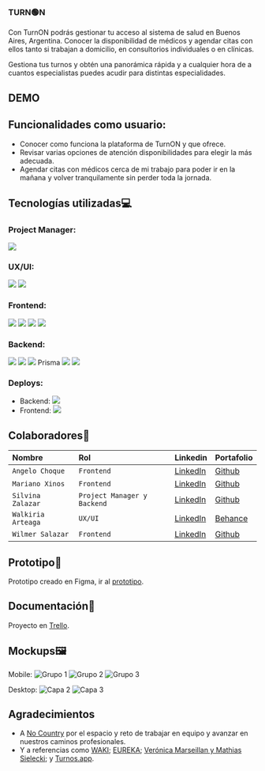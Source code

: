 ### TURN🟢N

Con TurnON podrás gestionar tu acceso al sistema de salud en Buenos Aires, Argentina. Conocer la disponibilidad de médicos y agendar citas con ellos tanto si trabajan a domicilio, en consultorios individuales o en clínicas.

Gestiona tus turnos y obtén una panorámica rápida y a cualquier hora de a cuantos especialistas puedes acudir para distintas especialidades.

## DEMO

## Funcionalidades como usuario:

- Conocer como funciona la plataforma de TurnON y que ofrece.
- Revisar varias opciones de atención disponibilidades para elegir la más adecuada.
- Agendar citas con médicos cerca de mi trabajo para poder ir en la mañana y volver tranquilamente sin perder toda la jornada.

## Tecnologías utilizadas💻

### Project Manager:

<img src="https://img.shields.io/badge/Trello-4682B4?style=for-the-badge&logo=trello&logoColor=white" />

### UX/UI:

<img src="https://img.shields.io/badge/Figma-black?style=for-the-badge&logo=figma&logoColor=white" />
<img src="https://img.shields.io/badge/Photoshop-blue?style=for-the-badge&logo=photoshop&logoColor=white" />

### Frontend:

<img src="https://img.shields.io/badge/REACT-black?style=for-the-badge&logo=react&logoColor=cyan" />
<img src="https://img.shields.io/badge/VITE-800080?style=for-the-badge&logo=vite&logoColor=yellow&violet" />
<img src="https://img.shields.io/badge/TAILWIND-008B8B?style=for-the-badge&logo=tailwind&logoColor=green" />
<img src="https://img.shields.io/badge/TYPESCRIPT-4169E1?style=for-the-badge&logo=typescript&logoColor=white" />

### Backend:

<img src="https://img.shields.io/badge/Node.js-43853D?style=for-the-badge&logo=node.js&logoColor=white" />
<img src="https://img.shields.io/badge/Express.js-000000?style=for-the-badge&logo=express&logoColor=white" />
<img src="https://img.shields.io/badge/TYPESCRIPT-4169E1?style=for-the-badge&logo=typescript&logoColor=white" /> Prisma
<img src="https://img.shields.io/badge/PRISMA-cyan?style=for-the-badge&logo=prisma&logoColor=black" />

<img src="https://img.shields.io/badge/PostgreSQL-orangered?style=for-the-badge&logo=PostgreSQL&logoColor=white" />

### Deploys:

- Backend: <img src="https://img.shields.io/badge/Render-gray?style=for-the-badge&logo=Render&logoColor=white" />
- Frontend: <img src="https://img.shields.io/badge/Vercel-purple?style=for-the-badge&logo=Vercel&logoColor=white" />

## Colaboradores👥

| Nombre             | Rol                         | Linkedin                                                            | Portafolio                                                 |
| :----------------- | :-------------------------- | :------------------------------------------------------------------ | :--------------------------------------------------------- |
| `Angelo Choque`    | `Frontend`                  | [LinkedIn](https://www.linkedin.com/in/angelochoquemaravi/)         | [Github](https://github.com/angeloChoque)                  |
| `Mariano Xinos`    | `Frontend`                  | [LinkedIn](https://www.linkedin.com/in/mariano-xinos-5b9b40113/)    | [Github](https://github.com/MarianoXinos1#my-github-stats) |
| `Silvina Zalazar`  | `Project Manager y Backend` | [LinkedIn](https://www.linkedin.com/in/silvana-rocio-zalazar/)      | [Github](https://github.com/SilvanaZ)                      |
| `Walkiria Arteaga` | `UX/UI`                     | [LinkedIn](https://www.linkedin.com/in/walkiria-arteaga-10501925b/) | [Behance](https://www.behance.net/walkiriaarteaga1)        |
| `Wilmer Salazar`   | `Frontend`                  | [LinkedIn](https://www.linkedin.com/in/-wilmer-salazar/)            | [Github](https://github.com/wkatir)                        |

## Prototipo📱

Prototipo creado en Figma, ir al [prototipo](https://www.figma.com/proto/KJGbeq5EaKiVlsV9JxPbnD/TurnON?page-id=0%3A1&node-id=428-5141&node-type=canvas&viewport=-6496%2C-12604%2C0.26&t=GAYBSbn5d3VwE1jB-1&scaling=scale-down-width&content-scaling=fixed&starting-point-node-id=428%3A5141&show-proto-sidebar=1).

## Documentación📄

Proyecto en [Trello](https://trello.com/b/E4gWCkiN/turnon-equipo-c22).

## Mockups🖼
Mobile:
![Grupo 1](https://github.com/user-attachments/assets/979f4031-7e7f-4191-b408-6768a6b91ecb)
![Grupo 2](https://github.com/user-attachments/assets/c841ca3b-a82b-4590-8611-7d8f5bb93391)
![Grupo 3](https://github.com/user-attachments/assets/f66fe8b4-fec1-494a-b9a9-36440c37c116)

Desktop:
![Capa 2](https://github.com/user-attachments/assets/c1259cbd-a0b1-4336-857d-9dddcc694b4d)
![Capa 3](https://github.com/user-attachments/assets/cf491787-134e-4a6d-b66d-71bf54cf37f2)

## Agradecimientos

- A [No Country](https://www.nocountry.tech/) por el espacio y reto de trabajar en equipo y avanzar en nuestros caminos profesionales.
- Y a referencias como [WAKI](https://github.com/No-Country-simulation/h2-04-python-react); [EUREKA](https://github.com/nemgf/Portfolio/tree/main/Portfolio/Eureka); [Verónica Marseillan y Mathias Sielecki](https://dspaceapi.live.udesa.edu.ar/server/api/core/bitstreams/1acd9eb7-5d9b-429b-8fb0-3016c9bc215e/content); y [Turnos.app](https://turnos.app/).
